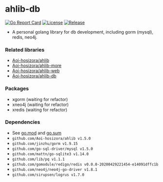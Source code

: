 # ahlib-db

[![Go Report Card](https://goreportcard.com/badge/github.com/Aoi-hosizora/ahlib-db)](https://goreportcard.com/report/github.com/Aoi-hosizora/ahlib-db)
[![License](http://img.shields.io/badge/license-mit-blue.svg)](./LICENSE)
[![Release](https://img.shields.io/github/v/release/Aoi-hosizora/ahlib-db)](https://github.com/Aoi-hosizora/ahlib-db/releases)

+ A personal golang library for db development, including gorm (mysql), redis, neo4j.

### Related libraries

+ [Aoi-hosizora/ahlib](https://github.com/Aoi-hosizora/ahlib)
+ [Aoi-hosizora/ahlib-more](https://github.com/Aoi-hosizora/ahlib-more)
+ [Aoi-hosizora/ahlib-web](https://github.com/Aoi-hosizora/ahlib-web)
+ [Aoi-hosizora/ahlib-db](https://github.com/Aoi-hosizora/ahlib-db)

### Packages

+ xgorm (waiting for refactor)
+ xneo4j (waiting for refactor)
+ xredis (waiting for refactor)

### Dependencies

+ See [go.mod](./go.mod) and [go.sum](./go.sum)
+ `github.com/Aoi-hosizora/ahlib v1.5.0`
+ `github.com/jinzhu/gorm v1.9.15`
+ `github.com/go-sql-driver/mysql v1.5.0`
+ `github.com/mattn/go-sqlite3 v1.14.0`
+ `github.com/lib/pq v1.1.1`
+ `github.com/gomodule/redigo/redis v0.0.0-20200429221454-e14091dffc1b`
+ `github.com/neo4j/neo4j-go-driver v1.8.1`
+ `github.com/sirupsen/logrus v1.7.0`
